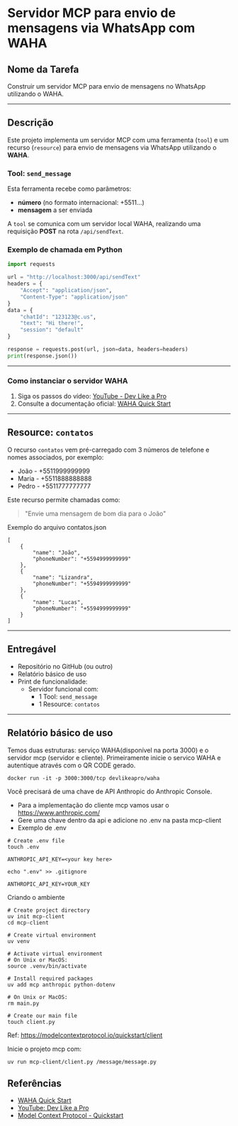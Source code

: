 # Servidor MCP para envio de mensagens via WhatsApp com WAHA

## Nome da Tarefa

Construir um servidor MCP para envio de mensagens no WhatsApp utilizando o WAHA.

---

## Descrição

Este projeto implementa um servidor MCP com uma ferramenta (`tool`) e um recurso (`resource`) para envio de mensagens via WhatsApp utilizando o **WAHA**.

### Tool: `send_message`

Esta ferramenta recebe como parâmetros:

- **número** (no formato internacional: +5511...)
- **mensagem** a ser enviada

A `tool` se comunica com um servidor local WAHA, realizando uma requisição **POST** na rota `/api/sendText`.

### Exemplo de chamada em Python

```python
import requests

url = "http://localhost:3000/api/sendText"
headers = {
    "Accept": "application/json",
    "Content-Type": "application/json"
}
data = {
    "chatId": "123123@c.us",
    "text": "Hi there!",
    "session": "default"
}

response = requests.post(url, json=data, headers=headers)
print(response.json())
```

---

### Como instanciar o servidor WAHA

1. Siga os passos do vídeo: [YouTube - Dev Like a Pro](https://www.youtube.com/watch?v=RFerMyAUPRg)
2. Consulte a documentação oficial: [WAHA Quick Start](https://waha.devlike.pro/docs/overview/quick-start/)

---

## Resource: `contatos`

O recurso `contatos` vem pré-carregado com 3 números de telefone e nomes associados, por exemplo:

- João - +5511999999999
- Maria - +5511888888888
- Pedro - +5511777777777

Este recurso permite chamadas como:

> "Envie uma mensagem de bom dia para o João"

Exemplo do arquivo contatos.json

```
[
    {
        "name": "João",
        "phoneNumber": "+5594999999999"
    },
    {
        "name": "Lizandra",
        "phoneNumber": "+5594999999999"
    },
    {
        "name": "Lucas",
        "phoneNumber": "+5594999999999"
    }
]
```

---

## Entregável

- Repositório no GitHub (ou outro)
- Relatório básico de uso
- Print de funcionalidade:
  - Servidor funcional com:
    - 1 Tool: `send_message`
    - 1 Resource: `contatos`

---

## Relatório básico de uso
Temos duas estruturas: serviço WAHA(disponível na porta 3000) e o servidor mcp (servidor e cliente).
Primeiramente inicie o servico WAHA e autentique através com o QR CODE gerado.
```
docker run -it -p 3000:3000/tcp devlikeapro/waha
```
Você precisará de uma chave de API Anthropic do Anthropic Console.
- Para a implementação do cliente mcp vamos usar o https://www.anthropic.com/
- Gere uma chave dentro da api e adicione no .env na pasta mcp-client
- Exemplo de .env
```
# Create .env file
touch .env

ANTHROPIC_API_KEY=<your key here>

echo ".env" >> .gitignore
```
```
ANTHROPIC_API_KEY=YOUR_KEY
```
Criando o ambiente
```
# Create project directory
uv init mcp-client
cd mcp-client

# Create virtual environment
uv venv

# Activate virtual environment
# On Unix or MacOS:
source .venv/bin/activate

# Install required packages
uv add mcp anthropic python-dotenv

# On Unix or MacOS:
rm main.py

# Create our main file
touch client.py
```
Ref: https://modelcontextprotocol.io/quickstart/client



Inicie o projeto mcp com: 
```
uv run mcp-client/client.py /message/message.py
```
## Referências

- [WAHA Quick Start](https://waha.devlike.pro/docs/overview/quick-start/)
- [YouTube: Dev Like a Pro](https://www.youtube.com/watch?v=RFerMyAUPRg&ab_channel=devlikeapro)
- [Model Context Protocol - Quickstart](https://modelcontextprotocol.io/quickstart/server)
